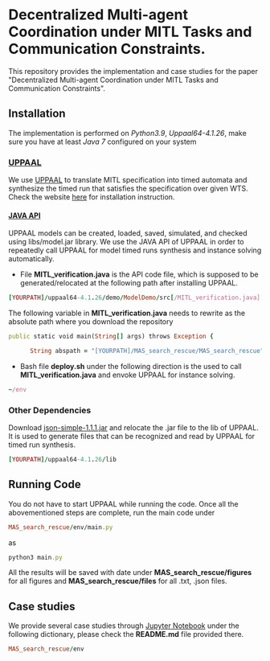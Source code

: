 # Decentralized Multi-agent Coordination under MITL Tasks and Communication Constraints.
This repository provides the implementation and case studies for the paper "Decentralized Multi-agent Coordination under MITL Tasks and Communication Constraints".

## Installation

The implementation is performed on *Python3.9*, *Uppaal64-4.1.26*, make sure you have at least *Java 7* configured on your system

### [UPPAAL](https://www.it.uu.se/research/group/darts/uppaal/index.shtml)
We use [UPPAAL](https://www.it.uu.se/research/group/darts/uppaal/index.shtml) to translate MITL specification into timed automata and synthesize the timed run that satisfies the specification over given WTS. Check the website [here](https://www.it.uu.se/research/group/darts/uppaal/download.shtml) for installation instruction. 


#### [JAVA API](https://docs.uppaal.org/toolsandapi/javaapi/)
UPPAAL models can be created, loaded, saved, simulated, and checked using libs/model.jar library. 
We use the JAVA API of UPPAAL in order to repeatedly call UPPAAL for model timed runs synthesis and instance solving automatically. 

- File **MITL_verification.java** is the API code file, which is supposed to be generated/relocated at the following path after installing UPPAAL.

```ruby
[YOURPATH]/uppaal64-4.1.26/demo/ModelDemo/src[/MITL_verification.java]
```

The following variable in **MITL_verification.java** needs to rewrite as the absolute path where you download the repository

```ruby
public static void main(String[] args) throws Exception {

      String abspath = "[YOURPATH]/MAS_search_rescue/MAS_search_rescue";
```

- Bash file **deploy.sh** under the following direction is the used to call **MITL_verification.java** and envoke UPPAAL for instance solving.
```ruby
~/env
```

### Other Dependencies
Download [json-simple-1.1.1.jar](https://jar-download.com/artifacts/com.googlecode.json-simple/json-simple/1.1.1/source-code) and relocate the .jar file to the lib of UPPAAL. It is used to generate files that can be recognized and read by UPPAAL for timed run synthesis.
```ruby
[YOURPATH]/uppaal64-4.1.26/lib
```


## Running Code
You do not have to start UPPAAL while running the code. 
Once all the abovementioned steps are complete, run the main code under 

```ruby
MAS_search_rescue/env/main.py
```

as

```ruby
python3 main.py
```

All the results will be saved with date under **MAS_search_rescue/figures** for all figures and **MAS_search_rescue/files** for all .txt, .json files.


## Case studies
We provide several case studies through [Jupyter Notebook](https://jupyter.org/) under the following dictionary, please check the **README.md** file provided there.

```ruby
MAS_search_rescue/env
```


